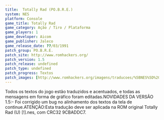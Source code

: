 ```yaml
---
title:  Totally Rad (PO.B.R.E.)
system: NES
platform: Console
game_title: Totally Rad
game_category: Ação / Tiro / Plataforma
game_players: 1
game_developer: Aicom
game_publisher: Jaleco
game_release_date: ??/03/1991
patch_group: PO.B.R.E.
patch_site: http://www.romhackers.org/
patch_version: 1.5
patch_release: undefined
patch_type: undefined
patch_progress: Textos
patch_images: [http://www.romhackers.org/imagens/traducoes/%5BNES%5D%20Totally%20Rad%20-%20POBRE%20-%201.png,http://www.romhackers.org/imagens/traducoes/%5BNES%5D%20Totally%20Rad%20-%20POBRE%20-%202.png,http://www.romhackers.org/imagens/traducoes/%5BNES%5D%20Totally%20Rad%20-%20POBRE%20-%203.png]
---
```

Todos os textos do jogo estão traduzidos e acentuados, e todas as mensagens em forma de gráfico foram editadas.NOVIDADES DA VERSÃO 1.5:- Foi corrigido um bug no alinhamento dos textos da tela de continue.ATENÇÃO:Esta tradução deve ser aplicada na ROM original Totally Rad (U) [!].nes, com CRC32 9CBADDC7.